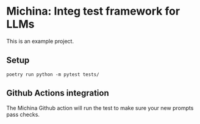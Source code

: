 # Michina: Integ test framework for LLMs
This is an example project.

## Setup
`poetry run python -m pytest tests/`

## Github Actions integration
The Michina Github action will run the test to make sure your new prompts pass checks.